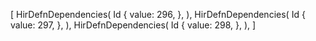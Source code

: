 [
    HirDefnDependencies(
        Id {
            value: 296,
        },
    ),
    HirDefnDependencies(
        Id {
            value: 297,
        },
    ),
    HirDefnDependencies(
        Id {
            value: 298,
        },
    ),
]